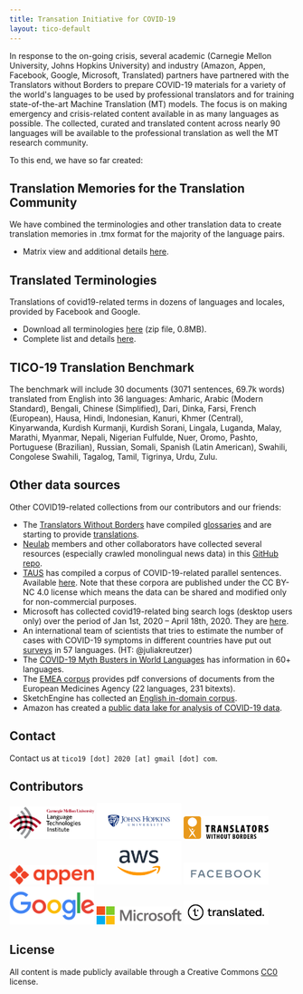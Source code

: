 ```yaml
---
title: Transation Initiative for COVID-19
layout: tico-default
---
```


In response to the on-going crisis, several academic (Carnegie Mellon University, Johns Hopkins University) and industry (Amazon, Appen, Facebook, Google, Microsoft, Translated) partners have partnered with the Translators without Borders to prepare COVID-19 materials for a variety of the world's languages to be used by professional translators and for training state-of-the-art Machine Translation (MT) models. The focus is on making emergency and crisis-related content available in as many languages as possible. The collected, curated and translated content across nearly 90 languages will be available to the professional translation as well the MT research community.

To this end, we have so far created:

## Translation Memories for the Translation Community

We have combined the terminologies and other translation data to create translation memories in .tmx format for the majority of the language pairs. 

* Matrix view and additional details [here](memories.html).


## Translated Terminologies
Translations of covid19-related terms in dozens of languages and locales, provided by Facebook and Google.

* Download all terminologies [here](data/terminologies.zip) (zip file, 0.8MB).
* Complete list and details [here](terminologies.html).


## TICO-19 Translation Benchmark

The benchmark will include 30 documents (3071 sentences, 69.7k words) translated from English into 36 languages:
Amharic, Arabic (Modern Standard), Bengali, Chinese (Simplified), Dari, Dinka, Farsi, French (European), Hausa, Hindi, Indonesian, Kanuri, Khmer (Central), Kinyarwanda, Kurdish Kurmanji, Kurdish Sorani, Lingala, Luganda, Malay, Marathi, Myanmar, Nepali, Nigerian Fulfulde, Nuer, Oromo, Pashto, Portuguese (Brazilian), Russian, Somali, Spanish (Latin American), Swahili, Congolese Swahili, Tagalog, Tamil, Tigrinya, Urdu, Zulu.


## Other data sources

Other COVID19-related collections from our contributors and our friends:

* The [Translators Without Borders](https://translatorswithoutborders.org/) have compiled [glossaries](https://translatorswithoutborders.org/twb-glossary-for-covid-19/) and are starting to provide [translations](https://translatorswithoutborders.org/translations-covid-19/).
* [Neulab](http://www.cs.cmu.edu/~neulab/) members and other collaborators have collected several resources (especially crawled monolingual news data) in this [GitHub repo](https://github.com/neulab/covid19-datashare).
* [TAUS](https://www.taus.net/) has compiled a corpus of COVID-19-related parallel sentences. Available [here](https://md.taus.net/corona). Note that these corpora are published under the CC BY-NC 4.0 license which means the data can be shared and modified only for non-commercial purposes.  
* Microsoft has collected covid19-related bing search logs (desktop users only) over the period of Jan 1st, 2020 – April 18th, 2020. They are [here](https://github.com/microsoft/BingCoronavirusQuerySet).
* An international team of scientists that tries to estimate the number of cases with COVID-19 symptoms in different countries have put out [surveys](https://github.com/GCGImdea/coronasurveys/blob/master/surveys.md) in 57 languages. (HT: @juliakreutzer)
* The [COVID-19 Myth Busters in World Languages](https://covid-no-mb.org/) has information in 60+ languages.
* The [EMEA corpus](http://opus.nlpl.eu/EMEA.php) provides pdf conversions of documents from the European Medicines Agency (22 languages, 231 bitexts).
* SketchEngine has collected an [English in-domain corpus](https://www.sketchengine.eu/covid19/).
* Amazon has created a [public data lake for analysis of COVID-19 data](https://aws.amazon.com/blogs/big-data/a-public-data-lake-for-analysis-of-covid-19-data/).


## Contact

Contact us at `tico19 [dot] 2020 [at] gmail [dot] com`.

## Contributors

<img src="logos/LTI.png" alt="CMU LTI logo" width="150">
<img src="logos/jhu.jpg" alt="JHU logo" width="150">
<img src="logos/TWB.png" alt="Translators Without Borders logo" width="150">

<img src="logos/appen.svg" alt="Appen logo" width="150">
<img src="logos/amazon.png" alt="Amazon logo" width="150">
<img src="logos/facebook.png" alt="Facebook logo" width="150">

<img src="logos/google.png" alt="Google logo" width="150">
<img src="logos/Microsoft.png" alt="Microsoft logo" width="150">
<img src="logos/translated.jpg" alt="Translated logo" width="150">


## License
All content is made publicly available through a Creative Commons [CC0](LICENSE.md) license.
